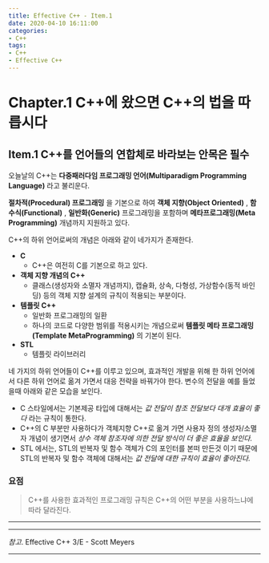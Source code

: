 ```yaml
---
title: Effective C++ - Item.1
date: 2020-04-10 16:11:00
categories:
- C++
tags:
- C++
- Effective C++
---
```


# Chapter.1 C++에 왔으면 C++의 법을 따릅시다

## Item.1 C++를 언어들의 연합체로 바라보는 안목은 필수

오늘날의 C++는 **다중패러다임 프로그래밍 언어(Multiparadigm Programming Language)** 라고 불리운다.

**절차적(Procedural) 프로그래밍** 을 기본으로 하여 **객체 지향(Object Oriented)** , **함수식(Functional)** , **일반화(Generic)** 프로그래밍을 포함하며 **메타프로그래밍(Meta Programming)** 개념까지 지원하고 있다.

C++의 하위 언어로써의 개념은 아래와 같이 네가지가 존재한다.

- **C**
  - C++은 여전히 C를 기본으로 하고 있다.
- **객체 지향 개념의 C++**
  - 클래스(생성자와 소멸자 개념까지), 캡슐화, 상속, 다형성, 가상함수(동적 바인딩) 등의 객체 지향 설계의 규칙이 적용되는 부분이다.
- **템플릿 C++**
  - 일반화 프로그래밍의 일환
  - 하나의 코드로 다양한 범위를 적용시키는 개념으로써 **템플릿 메타 프로그래밍(Template MetaProgramming)** 의 기본이 된다.
- **STL**
  - 템플릿 라이브러리

네 가지의 하위 언어들이 C++를 이루고 있으며, 효과적인 개발을 위해 한 하위 언어에서 다른 하위 언어로 옮겨 가면서 대응 전략을 바꿔가야 한다. 변수의 전달을 예를 들었을때 아래와 같은 모습을 보인다.

- C 스타일에서는 기본제공 타입에 대해서는 *값 전달이 참조 전달보다 대개 효율이 좋다* 라는 규칙이 통한다.
- C++의 C 부분만 사용하다가 객체지향 C++로 옮겨 가면 사용자 정의 생성자/소멸자 개념이 생기면서 *상수 객체 참조자에 의한 전달 방식이 더 좋은 효율을 보인다.*
- STL 에서는, STL의 반복자 및 함수 객체가 C의 포인터를 본떠 만든것 이기 때문에 STL의 반복자 및 함수 객체에 대해서는 *값 전달에 대한 규칙이 효율이 좋아진다.*

### 요점

> C++를 사용한 효과적인 프로그래밍 규칙은 C++의 어떤 부분을 사용하느냐에 따라 달라진다.

---
---
*참고*. Effective C++ 3/E - Scott Meyers

---
